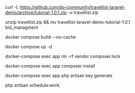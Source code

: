 curl -L https://github.com/do-community/travellist-laravel-demo/archive/tutorial-1.0.1.zip -o travellist.zip

unzip travellist.zip && mv travellist-laravel-demo-tutorial-1.0.1 bid_managment

docker compose build --no-cache

docker compose up -d

docker-compose exec app rm -rf vendor composer.lock

docker-compose exec app composer install

docker-compose exec app php artisan key:generate

php artisan schedule:work
